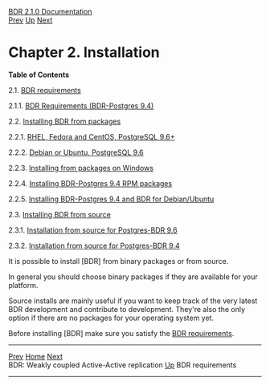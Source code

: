   [BDR 2.1.0 Documentation](README.md)                                                                                                                  
  [Prev](weak-coupled-activeactive.md "BDR: Weakly coupled Active-Active replication")   [Up](getting-started.md)        [Next](install-requirements.md "BDR requirements")  


# Chapter 2. Installation

**Table of Contents**

2.1. [BDR requirements](install-requirements.md)

2.1.1. [BDR Requirements (BDR-Postgres
9.4)](install-requirements.md#INSTALL-REQUIREMENTS-94)

2.2. [Installing BDR from packages](installation-packages.md)

2.2.1. [RHEL, Fedora and CentOS, PostgreSQL
9.6+](installation-packages.md#INSTALLATION-PACKAGES-REDHAT)

2.2.2. [Debian or Ubuntu, PostgreSQL
9.6](installation-packages.md#INSTALLATION-PACKAGES-DEBIAN)

2.2.3. [Installing from packages on
Windows](installation-packages.md#INSTALLATION-PACKAGES-WINDOWS)

2.2.4. [Installing BDR-Postgres 9.4 RPM
packages](installation-packages.md#INSTALLATION-PACKAGES-REDHAT-94)

2.2.5. [Installing BDR-Postgres 9.4 and BDR for
Debian/Ubuntu](installation-packages.md#INSTALLATION-PACKAGES-DEBIAN-94)

2.3. [Installing BDR from source](installation-source.md)

2.3.1. [Installation from source for Postgres-BDR
9.6](installation-source.md#INSTALLATION-SOURCE-EXTENSION)

2.3.2. [Installation from source for Postgres-BDR
9.4](installation-source.md#INSTALLATION-SOURCE-94)

It is possible to install [BDR] from binary packages or
from source.

In general you should choose binary packages if they are available for
your platform.

Source installs are mainly useful if you want to keep track of the very
latest BDR development and contribute to development. They\'re also the
only option if there are no packages for your operating system yet.

Before installing [BDR] make sure you satisfy the [BDR
requirements](install-requirements.md).



  ------------------------------------------------------- ------------------------------------------- --------------------------------------------------
  [Prev](weak-coupled-activeactive.md)        [Home](README.md)        [Next](install-requirements.md)  
  BDR: Weakly coupled Active-Active replication            [Up](getting-started.md)                                    BDR requirements
  ------------------------------------------------------- ------------------------------------------- --------------------------------------------------
